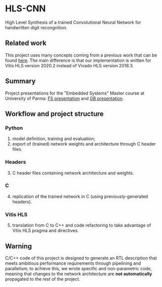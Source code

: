 # HLS-CNN
High Level Synthesis of a trained Convolutional Neural Network for handwritten digit recongnition.

## Related work
This project uses many concepts coming from a previous work that can be found [here](https://www.amiq.com/consulting/2018/12/14/how-to-implement-a-convolutional-neural-network-using-high-level-synthesis).
The main difference is that our implementation is written for Vitis HLS version 2020.2 instead of Vivado HLS version 2018.3.

## Summary

Project presentations for the "Embedded Systems" Master course at University of Parma:
[FS presentation](Paper/HLS-CNN-presentation-FS.pdf) and [GB presentation](Paper/HLS-CNN-presentation-GB.pdf).

## Workflow and project structure

### Python
  
1.  model definition, training and evaluation;
2.  export of (trained) network weights and architecture through C header files.

### Headers

3.  C header files containing network architecture and weights.

### C

4.  replication of the trained network in C (using previously-generated headers).

### Vitis HLS

5.  translation from C to C++ and code refactoring to take advantage of Vitis HLS pragma and directives.

## Warning
C/C++ code of this project is designed to generate an RTL description that meets ambitious performance requirements through pipelining and parallelism;
to achieve this, we wrote specific and non-parametric code,
meaning that changes to the network architecture are **not automatically** propagated to the rest of the project.
